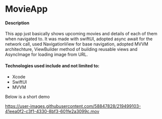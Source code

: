 # MovieApp

#### Description
This app just basically shows upcoming movies and details of each of them when navigated to. It was made with swiftUI, adopted async await for the network call, used NavigationView for base navigation, adopted MVVM architechture, ViewBuilder method of building reusable views and AsyncImage for loading image from URL.

#### Technologies used include and not limited to: 

- Xcode <br>
- SwiftUI <br>
- MVVM

Below is a short demo

https://user-images.githubusercontent.com/58847828/219499103-41eea0f2-c3f1-4330-8bf3-601fe2a3099c.mov


